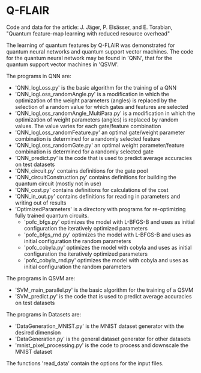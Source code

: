 # Q-FLAIR
Code and data for the article: J. Jäger, P. Elsässer, and E. Torabian, "Quantum feature-map learning with reduced resource overhead"

The learning of quantum features by Q-FLAIR was demonstrated for quantum neural networks and quantum support vector machines. The code for the quantum neural network may be found in 'QNN', that for the quantum support vector machines in 'QSVM'.

The programs in QNN are:

- 'QNN_logLoss.py' is the basic algorithm for the training of a QNN
- 'QNN_logLoss_randomAngle.py' is a modification in which the optimization of the weight parameters (angles) is replaced by the selection of a random value for which gates and features are selected
- 'QNN_logLoss_randomAngle_MultiPara.py' is a modification in which the optimization of weight parameters (angles) is replaced by random values. The value varies for each gate/feature combination
- 'QNN_logLoss_randomFeature.py' an optimal gate/weight parameter combination is determined for a randomly selected feature
- 'QNN_logLoss_randomGate.py' an optimal weight parameter/feature combination is determined for a randomly selected gate
- 'QNN_predict.py' is the code that is used to predict average accuracies on test datasets
- 'QNN_circuit.py' contains definitions for the gate pool
- 'QNN_circuitConstruction.py' contains definitions for building the quantum circuit (mostly not in use)
- 'QNN_cost.py' contains definitions for calculations of the cost
- 'QNN_in_out.py' contains definitions for reading in parameters and writing out of results
- 'OptimizedParameters' is a directory with programs for re-optimizing fully trained quantum circuits.
    - 'pofc_bfgs.py' optimizes the model with L-BFGS-B and uses as initial configuration the iteratively optimized parameters
    - 'pofc_bfgs_rnd.py' optimizes the model with L-BFGS-B and uses as initial configuration the random parameters
    - 'pofc_cobyla.py' optimizes the model with cobyla and uses as initial configuration the iteratively optimized parameters
    - 'pofc_cobyla_rnd.py' optimizes the model with cobyla and uses as initial configuration the random parameters

The programs in QSVM are:

- 'SVM_main_parallel.py' is the basic algorithm for the training of a QSVM
- 'SVM_predict.py' is the code that is used to predict average accuracies on test datasets

The programs in Datasets are:

- 'DataGeneration_MNIST.py' is the MNIST dataset generator with the desired dimension
- 'DataGeneration.py' is the general dataset generator for other datasets
- 'mnist_pixel_processing.py' is the code to process and downscale the MNIST dataset 

The functions 'read_data' contain the options for the input files.
